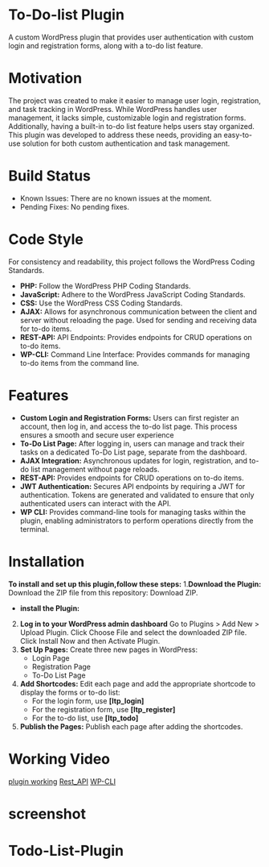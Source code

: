 # To-Do-list Plugin
   A custom WordPress plugin that provides user authentication with custom login and registration forms, along with a to-do list feature.
#  Motivation
   The project was created to make it easier to manage user login, registration, and task tracking in WordPress. While WordPress handles user management, it lacks simple, customizable login and registration forms. Additionally, having a built-in to-do list feature helps users stay organized. This plugin was developed to address these needs, providing an easy-to-use solution for both custom authentication and task management.
# Build Status
* Known Issues: There are no known issues at the moment.
* Pending Fixes: No pending fixes.
#  Code Style
For consistency and readability, this project follows the WordPress Coding Standards.
*  __PHP:__ Follow the WordPress PHP Coding Standards.
*  __JavaScript:__ Adhere to the WordPress JavaScript Coding Standards.
*  __CSS:__ Use the WordPress CSS Coding Standards.
*  __AJAX:__  Allows for asynchronous communication between the client and server without reloading the page. Used  for sending and receiving data for to-do items.
*  __REST-API:__ API Endpoints: Provides endpoints for CRUD operations on to-do items.
*  __WP-CLI:__ Command Line Interface: Provides commands for managing to-do items from the command line.
 #  Features
 * __Custom Login and Registration Forms:__ Users can first register an account, then log in, and access the to-do list page. This process ensures a smooth and secure user experience
 *  __To-Do List Page:__ After logging in, users can manage and track their tasks on a dedicated To-Do List page, separate from the dashboard.
 *  __AJAX Integration:__  Asynchronous updates for login, registration, and to-do list management without page reloads.
 * __REST-API:__ Provides endpoints for CRUD operations on to-do items.
 * __JWT Authentication:__ Secures API endpoints by requiring a JWT for authentication. Tokens are generated and validated to ensure that only authenticated users can interact with the API.
 * __WP CLI:__ Provides command-line tools for managing tasks within the plugin, enabling administrators to perform operations directly from the terminal.
 # Installation
   __To install and set up this plugin,follow these steps:__
1.__Download the Plugin:__
   Download the ZIP file from this repository: Download ZIP.
 * **install the Plugin:**

2. __Log in to your WordPress admin dashboard__
         Go to Plugins > Add New > Upload Plugin.
         Click Choose File and select the downloaded ZIP file.
         Click Install Now and then Activate Plugin.
3. __Set Up Pages:__
    Create three new pages in WordPress:
      * Login Page
      * Registration Page
      * To-Do List Page
4. __Add Shortcodes:__
      Edit each page and add the appropriate shortcode to display the forms or to-do list:
      * For the login form, use __[ltp_login]__
      * For the registration form, use __[ltp_register]__
      * For the to-do list, use __[ltp_todo]__
5. __Publish the Pages:__
    Publish each page after adding the shortcodes.
# Working Video
[plugin working](https://drive.google.com/file/d/132G7jzGlKPeDWrhqfFt7fXb11ShwGlgk/view?usp=drive_link)
[Rest_API](https://drive.google.com/file/d/1c3KNWI-Mu9o794YbQlV-NcU_6Ms1Ihap/view?usp=drive_link)
[WP-CLI](https://drive.google.com/file/d/1YWmeFSi49tRnZoO5-M6UX7TfSDqWbRHs/view?usp=drive_link)
# screenshot

# Todo-List-Plugin
